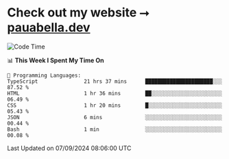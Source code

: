 # Check out my website ⭢ [pauabella.dev](https://pauabella.dev)

<!--START_SECTION:waka-->
![Code Time](http://img.shields.io/badge/Code%20Time-3%2C699%20hrs%2054%20mins-blue)

📊 **This Week I Spent My Time On** 

```text
💬 Programming Languages: 
TypeScript               21 hrs 37 mins      ██████████████████████░░░   87.52 % 
HTML                     1 hr 36 mins        ██░░░░░░░░░░░░░░░░░░░░░░░   06.49 % 
CSS                      1 hr 20 mins        █░░░░░░░░░░░░░░░░░░░░░░░░   05.43 % 
JSON                     6 mins              ░░░░░░░░░░░░░░░░░░░░░░░░░   00.44 % 
Bash                     1 min               ░░░░░░░░░░░░░░░░░░░░░░░░░   00.08 % 
```


 Last Updated on 07/09/2024 08:06:00 UTC
<!--END_SECTION:waka-->
